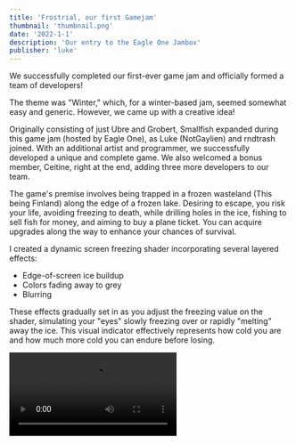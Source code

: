 ```yaml
---
title: 'Frostrial, our first Gamejam'
thumbnail: 'thumbnail.png'
date: '2022-1-1'
description: 'Our entry to the Eagle One Jambox'
publisher: 'luke'
---
```


We successfully completed our first-ever game jam and officially formed a team of developers!

The theme was "Winter," which, for a winter-based jam, seemed somewhat easy and generic. However, we came up with a creative idea!

Originally consisting of just Ubre and Grobert, Smallfish expanded during this game jam (hosted by Eagle One), as Luke (NotGaylien) and rndtrash joined. With an additional artist and programmer, we successfully developed a unique and complete game. We also welcomed a bonus member, Ceitine, right at the end, adding three more developers to our team.

<Heading title="The Game?" />

The game's premise involves being trapped in a frozen wasteland (This being Finland) along the edge of a frozen lake. Desiring to escape, you risk your life, avoiding freezing to death, while drilling holes in the ice, fishing to sell fish for money, and aiming to buy a plane ticket. You can acquire upgrades along the way to enhance your chances of survival.

<Heading title="PostProcessing" caption="by Luke" />

I created a dynamic screen freezing shader incorporating several layered effects:

- Edge-of-screen ice buildup
- Colors fading away to grey
- Blurring

These effects gradually set in as you adjust the freezing value on the shader, simulating your "eyes" slowly freezing over or rapidly "melting" away the ice. This visual indicator effectively represents how cold you are and how much more cold you can endure before losing.

<Video src="frosty_pp.mp4" />

<Heading title="Props and Clothing" caption="by Luke" />

For added immersion, I designed custom clothing, No game in s&box up till now has had custom clothing.

While lacking intricate details, these basic clothes can be recolored. Considering the gameplay perspective, the lack of close-up visibility, there wouldnt be a need for details anyway.
<Img src="clothes.png" />

I also handled various props and hard surface models, including fishing rods, tools, the cabin, bench, etc. These models were quickly and efficiently created.
<Img src="props.png" />

<Heading title="Particles" caption="by Luke and Ubre" />

Every good games needs some particles.
So I (Luke) quickly threw some together:

- water particles
- nice stinky and flies particles ( this will help you to find tiny fish you might not be able to notice! )

<Video src="stinky_flies.mp4" />

Lastly, Ubre humorously exclaimed, "HEHEHE HAHAHA WORMS!!!! ARGHHH FIRE FIRE FIRE!!!!"
as he added some worm and fire particles.
